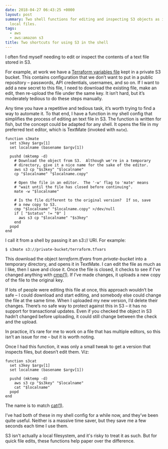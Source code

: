 ```yaml
---
date: 2018-04-27 06:43:25 +0000
layout: post
summary: Two shell functions for editing and inspecting S3 objects as if they were
  local files.
tags:
  - aws
  - aws:amazon s3
title: Two shortcuts for using S3 in the shell
---
```


I often find myself needing to edit or inspect the contents of a text file stored in S3.

For example, at work we have a [Terraform variables file][tfvars] kept in a private S3 bucket.
This contains configuration that we don’t want to put in a public repository – passwords, API credentials, usernames, and so on.
If I want to add a new secret to this file, I need to download the existing file, make an edit, then re-upload the file under the same key.
It isn’t hard, but it’s moderately tedious to do these steps manually.

[tfvars]: https://www.terraform.io/docs/configuration/variables.html#variable-files

Any time you have a repetitive and tedious task, it’s worth trying to find a way to automate it.
To that end, I have a function in my shell config that simplifies the process of editing an text file in S3.
The function is written for fish, but the concept could be adapted for any shell.
It opens the file in my preferred text editor, which is TextMate (invoked with `mate`).

```shell
function s3mate
  set s3key $argv[1]
  set localname (basename $argv[1])

  pushd (mktemp -d)
    # Download the object from S3.  Although we're in a temporary
    # directory, give it a nice name for the sake of the editor.
    aws s3 cp "$s3key" "$localname"
    cp "$localname" "$localname.copy"

    # Open the file in an editor.  The '-w' flag to 'mate' means
    # "wait until the file has closed before continuing".
    mate -w "$localname"

    # Is the file different to the original version?  If so, save
    # a new copy to S3.
    cmp "$localname" "$localname.copy" >/dev/null
    if [ "$status" != "0" ]
      aws s3 cp "$localname" "$s3key"
    end
  popd
end
```

I call it from a shell by passing it an s3:// URI.
For example:

```console
$ s3mate s3://private-bucket/terraform.tfvars
```

This download the object *terraform.tfvars* from *private-bucket* into a temporary directory, and opens it in TextMate.
I can edit the file as much as I like, then I save and close it.
Once the file is closed, it checks to see if I’ve changed anything with [cmp(1)][cmp].
If I’ve made changes, it uploads a new copy of the file to the original key.

[cmp]: https://alexwlchan.net/man/man1/cmp.html

If lots of people were editing this file at once, this approach wouldn’t be safe – I could download and start editing, and somebody else could change the file at the same time.
When I uploaded my new version, I’d delete their changes.
There’s no safe way to protect against this in S3 – it has no support for transactional updates.
Even if you checked the object in S3 hadn’t changed before uploading, it could still change between the check and the upload.

In practice, it’s rare for me to work on a file that has multiple editors, so this isn’t an issue for me – but it is worth noting.

Once I had this function, it was only a small tweak to get a version that inspects files, but doesn’t edit them.
Viz:

```shell
function s3cat
  set s3key $argv[1]
  set localname (basename $argv[1])

  pushd (mktemp -d)
    aws s3 cp "$s3key" "$localname"
    cat "$localname"
  popd
end
```

The name is to match [cat(1)][cat].

[cat]: https://alexwlchan.net/man/man1/cat.html

I’ve had both of these in my shell config for a while now, and they’ve been quite useful.
Neither is a massive time saver, but they save me a few seconds each time I use them.

S3 isn't actually a local filesystem, and it's risky to treat it as such.
But for quick file edits, these functions help paper over the difference.